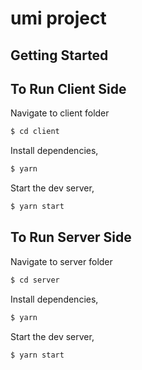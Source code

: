 # umi project

## Getting Started

## To Run Client Side

Navigate to client folder

```bash
$ cd client
```

Install dependencies,

```bash
$ yarn
```

Start the dev server,

```bash
$ yarn start
```


## To Run Server Side

Navigate to server folder

```bash
$ cd server
```

Install dependencies, 

```bash
$ yarn
```

Start the dev server,

```bash
$ yarn start
```